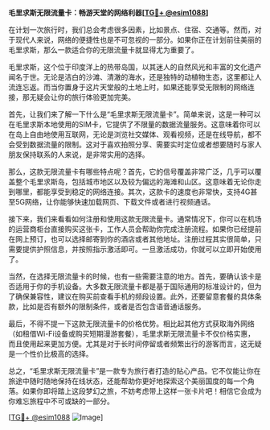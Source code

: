 **毛里求斯无限流量卡：畅游天堂的网络利器[[TG💪+ @esim1088](https://t.me/s/esim1088)]**

在计划一次旅行时，我们总会考虑很多因素，比如景点、住宿、交通等。然而，对于现代人来说，网络的便捷性也是不可忽视的一部分。如果你正在计划前往美丽的毛里求斯，那么一款适合你的无限流量卡就显得尤为重要了。

毛里求斯，这个位于印度洋上的热带岛国，以其迷人的自然风光和丰富的文化遗产闻名于世。无论是洁白的沙滩、清澈的海水，还是独特的动植物生态，这里都让人流连忘返。而当你置身于这片天堂般的土地上时，如果还能享受无限制的网络连接，那无疑会让你的旅行体验更加完美。

首先，让我们来了解一下什么是“毛里求斯无限流量卡”。简单来说，这是一种可以在毛里求斯本地使用的SIM卡，它提供了不限量的数据流量服务。这意味着你可以在岛上自由地使用互联网，无论是浏览社交媒体、观看视频，还是在线导航，都不会受到数据流量的限制。这对于喜欢拍照分享、需要实时定位或者想要随时与家人朋友保持联系的人来说，是非常实用的选择。

那么，这款无限流量卡有哪些特点呢？首先，它的信号覆盖非常广泛，几乎可以覆盖整个毛里求斯岛，包括城市地区以及较为偏远的海滩和山区。这意味着无论你走到哪里，都能享受到稳定的网络连接。其次，这款卡的速度也非常快，支持4G甚至5G网络，让你能够快速加载网页、下载文件或者进行视频通话。

接下来，我们来看看如何注册和使用这款无限流量卡。通常情况下，你可以在机场的运营商柜台直接购买这张卡，工作人员会帮助你完成注册流程。如果你已经提前在网上预订，也可以选择邮寄到你的酒店或者其他地址。注册过程其实很简单，只需要提供护照信息，并按照指示激活即可。一旦激活成功，你就可以立即开始使用了。

当然，在选择无限流量卡的时候，也有一些需要注意的地方。首先，要确认该卡是否适用于你的手机设备。大多数无限流量卡都是基于国际通用的标准设计的，但为了确保兼容性，建议在购买前查看手机的频段设置。此外，还要留意套餐的具体条款，比如是否有额外的限制条件，或者是否包含语音通话服务。

最后，不得不提一下这款无限流量卡的价格优势。相比起其他方式获取海外网络（如租借Wi-Fi设备或购买短期漫游套餐），毛里求斯无限流量卡不仅价格实惠，而且使用起来更加方便。尤其是对于长时间停留或者频繁出行的游客而言，这无疑是一个性价比极高的选择。

总之，“毛里求斯无限流量卡”是一款专为旅行者打造的贴心产品。它不仅能让你在旅途中随时随地保持在线状态，还能帮助你更好地探索这个美丽国度的每一个角落。如果你即将踏上这段梦幻之旅，不妨考虑带上这样一张卡片吧！相信它会成为你难忘旅程中不可或缺的一部分。

[[TG💪+ @esim1088](https://t.me/s/esim1088) ![Image](https://i.postimg.cc/4NQfJmqS/Snipaste-2025-05-13-00-14-12.png)]